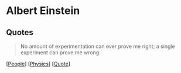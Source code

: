 # Albert Einstein

## Quotes

> No amount of experimentation can ever prove me right; a single experiment can prove me wrong.

[[People]] [[Physics]] [[Quote]]

[//begin]: # "Autogenerated link references for markdown compatibility"
[People]: people "People"
[Physics]: physics "Physics"
[Quote]: quote "Quote"
[//end]: # "Autogenerated link references"